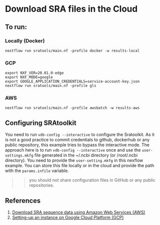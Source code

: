# Download SRA files in the Cloud

## To run:

### Locally (Docker)
```
nextflow run sratools/main.nf -profile docker -w results-local 
```

### GCP
```
export NXF_VER=20.01.0-edge
export NXF_MODE=google
export GOOGLE_APPLICATION_CREDENTIALS=service-account-key.json
nextflow run sratools/main.nf -profile gls 
```

### AWS
```
nextflow run sratools/main.nf -profile awsbatch -w results-aws
```

## Configuring SRAtoolkit
You need to run `vdb-config --interactive` to configure the Sratoolkit. As it is not a good practice to commit credentials to github, dockerhub or any public repository, this example tries to bypass the interactive mode. The approach here is to run `vdb-config --interactive` once and use the `user-settings.mkfg` file generated in the ~/.ncbi directory (or /root/.ncbi directory). You need to provide the `user-setting.mkfg` in this nexflow example. You can store this file locally or in the cloud and provide the path with the `params.infile` variable.

>> you should not share configuration files in GitHub or any public repositories.

## References
1. [Download SRA sequence data using Amazon Web Services (AWS)](https://www.ncbi.nlm.nih.gov/sra/docs/sra-aws-download/)
2. [Setting-up an instance on Google Cloud Platform (GCP)](https://www.ncbi.nlm.nih.gov/sra/docs/SRA-Google-Cloud/)

